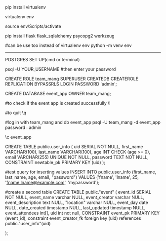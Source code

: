 pip install virtualenv

virtualenv env

source env/Scripts/activate

pip install flask flask_sqlalchemy psycopg2 werkzeug


#can be use too instead of virtualenv env
python -m venv env

----------------------------------------------------------------
POSTGRES SET UP(cmd or terminal)

psql -U YOUR_USERNAME
#then enter your password

CREATE ROLE team_mang SUPERUSER CREATEDB CREATEROLE REPLICATION BYPASSRLS LOGIN PASSWORD 'admin';


CREATE DATABASE event_app OWNER team_mang; 

#to check if the event app is created successfully
\l

#to quit
\q

#log in with team_mang and db event_app
psql -U team_mang -d event_app
password : admin

\c event_app

CREATE TABLE public.user_info (
    uid SERIAL NOT NULL,
    first_name VARCHAR(100),
    last_name VARCHAR(100),
    age INT CHECK (age >= 0), 
    email VARCHAR(255) UNIQUE NOT NULL, 
    password TEXT NOT NULL,
    CONSTRAINT newtable_pk PRIMARY KEY (uid)
);


#test query for inserting values
INSERT INTO public.user_info (first_name, last_name, age, email, "password")
VALUES ('fname', 'lname', 25, 'fname.lname@example.com', 'mypassword');

#create a second table 
CREATE TABLE public."event" (
	event_id SERIAL NOT NULL,
	event_name varchar NULL,
	event_creator varchar NULL,
	event_description text NULL,
	"location" varchar NULL,
	event_day date NULL,
	date_created timestamp NULL,
	last_updated timestamp NULL,
	event_attendees int[],
	uid int not null,
	CONSTRAINT event_pk PRIMARY KEY (event_id),
	constraint event_creator_fk foreign key (uid) references public."user_info"(uid)
	
);